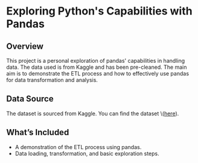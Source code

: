# Exploring Python's Capabilities with Pandas

## Overview

This project is a personal exploration of pandas' capabilities in handling data. The data used is from Kaggle and has been pre-cleaned. The main aim is to demonstrate the ETL process and how to effectively use pandas for data transformation and analysis.

## Data Source

The dataset is sourced from Kaggle. You can find the dataset \\([here](https://www.kaggle.com/datasets/kanakbaghel/hospital-management-dataset)).

## What’s Included

* A demonstration of the ETL process using pandas.
* Data loading, transformation, and basic exploration steps.


